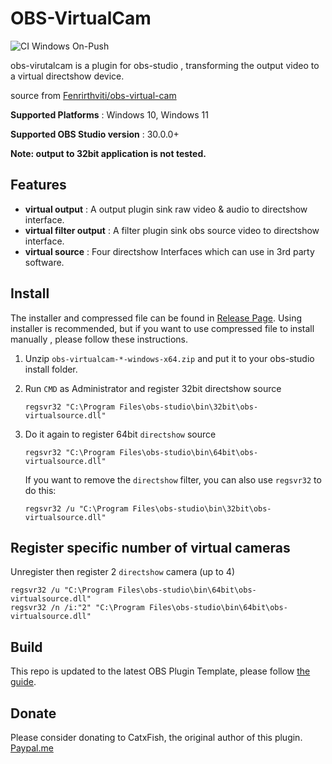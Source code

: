 # OBS-VirtualCam

![CI Windows On-Push](https://github.com/miaulightouch/obs-virtual-cam/actions/workflows/main.yml/badge.svg)

obs-virutalcam is a plugin for obs-studio , transforming the output video to a virtual directshow device.

source from [Fenrirthviti/obs-virtual-cam](https://github.com/Fenrirthviti/obs-virtual-cam)

**Supported Platforms** : Windows 10, Windows 11

**Supported OBS Studio version** : 30.0.0+

**Note: output to 32bit application is not tested.**

## Features

* **virtual output** : A output plugin sink raw video & audio to directshow interface.
* **virtual filter output** : A filter plugin sink obs source video to directshow interface.
* **virtual source** : Four directshow Interfaces which can use in 3rd party software.

## Install

The installer and compressed file can be found in [Release Page](https://github.com/miaulightouch/obs-virtual-cam/releases). Using installer is recommended, but if you want to use compressed file to install manually , please follow these instructions.

1. Unzip `obs-virtualcam-*-windows-x64.zip` and put it to your obs-studio install folder.
2. Run `CMD` as Administrator and register 32bit directshow source

    ```batch
    regsvr32 "C:\Program Files\obs-studio\bin\32bit\obs-virtualsource.dll"
    ```

3. Do it again to register 64bit `directshow` source

    ```batch
    regsvr32 "C:\Program Files\obs-studio\bin\64bit\obs-virtualsource.dll"
    ```

    If you want to remove the `directshow` filter, you can also use `regsvr32` to do this:

    ```batch
    regsvr32 /u "C:\Program Files\obs-studio\bin\32bit\obs-virtualsource.dll"
    ```

## Register specific number of virtual cameras

Unregister then register 2 `directshow` camera (up to 4)

```batch
regsvr32 /u "C:\Program Files\obs-studio\bin\64bit\obs-virtualsource.dll"
regsvr32 /n /i:"2" "C:\Program Files\obs-studio\bin\64bit\obs-virtualsource.dll"
```

## Build

This repo is updated to the latest OBS Plugin Template, please follow [the guide](https://github.com/obsproject/obs-plugintemplate).

## Donate

Please consider donating to CatxFish, the original author of this plugin. [Paypal.me](https://www.paypal.me/obsvirtualcam)
